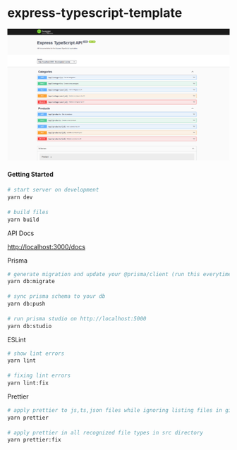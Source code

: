 # express-typescript-template

<!-- SCREENSHOT -->

![Website Screen Shot](express-typescript-template-thumbnail.png)

#### Getting Started

```bash
# start server on development
yarn dev

# build files
yarn build
```

API Docs

[http://localhost:3000/docs](http://localhost:3000/docs)

Prisma

```bash
# generate migration and update your @prisma/client (run this everytime you update your prisma schema)
yarn db:migrate

# sync prisma schema to your db
yarn db:push

# run prisma studio on http://localhost:5000
yarn db:studio
```

ESLint

```bash
# show lint errors
yarn lint

# fixing lint errors
yarn lint:fix
```

Prettier

```bash
# apply prettier to js,ts,json files while ignoring listing files in gitignore
yarn prettier

# apply prettier in all recognized file types in src directory
yarn prettier:fix
```
